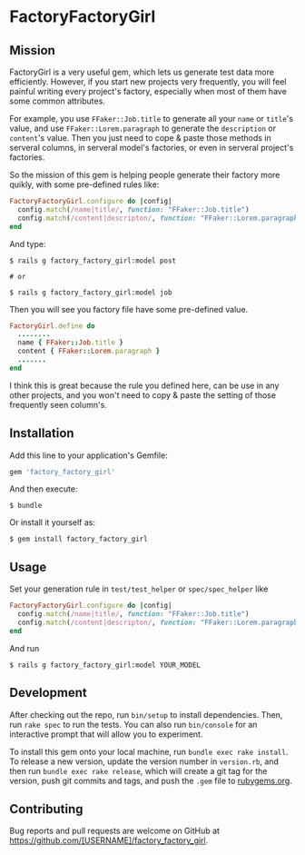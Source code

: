 # FactoryFactoryGirl

## Mission

FactoryGirl is a very useful gem, which lets us generate test data more efficiently. However, if you start new projects very frequently, you will feel painful writing every project's factory, especially when most of them have some common attributes.

For example, you use `FFaker::Job.title` to generate all your `name` or `title`'s value, and use `FFaker::Lorem.paragraph` to generate the `description` or `content`'s value. Then you just need to cope & paste those methods in serveral columns, in serveral model's factories, or even in serveral project's factories.

So the mission of this gem is helping people generate their factory more quikly, with some pre-defined rules like:

```ruby
FactoryFactoryGirl.configure do |config|
  config.match(/name|title/, function: "FFaker::Job.title")
  config.match(/content|descripton/, function: "FFaker::Lorem.paragraph")
end
```

And type:

```
$ rails g factory_factory_girl:model post

# or 

$ rails g factory_factory_girl:model job
```

Then you will see you factory file have some pre-defined value.

```ruby
FactoryGirl.define do
  ........
  name { FFaker::Job.title }
  content { FFaker::Lorem.paragraph }
  .......
end
```

I think this is great because the rule you defined here, can be use in any other projects, and you won't need to copy & paste the setting of those frequently seen column's.


## Installation

Add this line to your application's Gemfile:

```ruby
gem 'factory_factory_girl'
```

And then execute:

    $ bundle

Or install it yourself as:

    $ gem install factory_factory_girl

## Usage

Set your generation rule in `test/test_helper` or `spec/spec_helper` like

```ruby
FactoryFactoryGirl.configure do |config|
  config.match(/name|title/, function: "FFaker::Job.title")
  config.match(/content|descripton/, function: "FFaker::Lorem.paragraph")
end
```

And run 

```
$ rails g factory_factory_girl:model YOUR_MODEL
```



## Development

After checking out the repo, run `bin/setup` to install dependencies. Then, run `rake spec` to run the tests. You can also run `bin/console` for an interactive prompt that will allow you to experiment.

To install this gem onto your local machine, run `bundle exec rake install`. To release a new version, update the version number in `version.rb`, and then run `bundle exec rake release`, which will create a git tag for the version, push git commits and tags, and push the `.gem` file to [rubygems.org](https://rubygems.org).

## Contributing

Bug reports and pull requests are welcome on GitHub at https://github.com/[USERNAME]/factory_factory_girl.


